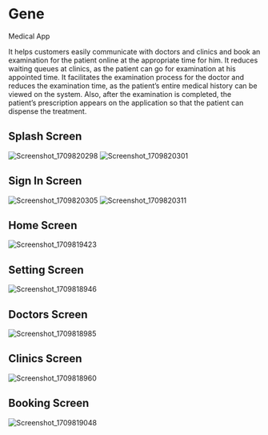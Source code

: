 # Gene

Medical App

It helps customers easily communicate with doctors and clinics and book an examination for the patient online at the appropriate time for him.
It reduces waiting queues at clinics, as the patient can go for examination at his appointed time.
It facilitates the examination process for the doctor and reduces the examination time, as the patient’s entire medical history can be viewed on the system.
Also, after the examination is completed, the patient’s prescription appears on the application so that the patient can dispense the treatment.

## Splash Screen
![Screenshot_1709820298](https://github.com/MichaelMmdohAtef/Gene/assets/77991985/19084e1f-ce3a-4f0f-92c2-b7d3ff8a382b)
![Screenshot_1709820301](https://github.com/MichaelMmdohAtef/Gene/assets/77991985/ba8383f7-d5bf-4241-82ee-238cb76503d9)

## Sign In Screen
![Screenshot_1709820305](https://github.com/MichaelMmdohAtef/Gene/assets/77991985/f36bd13c-295f-415e-b917-6394c5984bc6)
![Screenshot_1709820311](https://github.com/MichaelMmdohAtef/Gene/assets/77991985/af391195-0aa0-471a-82f1-698592192c8d)

## Home Screen
![Screenshot_1709819423](https://github.com/MichaelMmdohAtef/Gene/assets/77991985/95e6e78c-4c72-4fb6-8e5e-50f3f2e39ec3)

## Setting Screen 
![Screenshot_1709818946](https://github.com/MichaelMmdohAtef/Gene/assets/77991985/24aa72b4-0ba0-4292-bdcd-005143311631)

## Doctors Screen 
![Screenshot_1709818985](https://github.com/MichaelMmdohAtef/Gene/assets/77991985/3a54989d-2cc1-4f5b-a95d-7d5b103f7ca2)

## Clinics Screen
![Screenshot_1709818960](https://github.com/MichaelMmdohAtef/Gene/assets/77991985/42266768-607c-4064-9e94-f6215af5d282)

## Booking Screen
![Screenshot_1709819048](https://github.com/MichaelMmdohAtef/Gene/assets/77991985/2e0365e4-7c8a-4484-9634-ca9cca248cdd)







